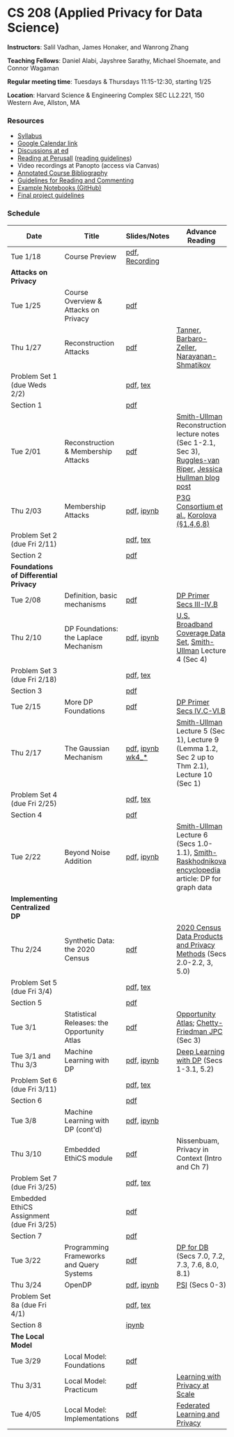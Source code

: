 # CS 208 (Applied Privacy for Data Science)

**Instructors**: Salil Vadhan, James Honaker, and Wanrong Zhang

**Teaching Fellows**: Daniel Alabi, Jayshree Sarathy, Michael Shoemate, and Connor Wagaman

**Regular meeting time**: Tuesdays & Thursdays 11:15-12:30, starting 1/25

**Location**: Harvard Science & Engineering Complex SEC LL2.221, 150 Western Ave, Allston, MA

### Resources

* [Syllabus]
* [Google Calendar link][gcal]
* [Discussions at ed][ed]
* [Reading at Perusall][perusall] ([reading guidelines])
* Video recordings at Panopto (access via Canvas)
* [Annotated Course Bibliography]
* [Guidelines for Reading and Commenting]
* [Example Notebooks (GitHub)]
* [Final project guidelines]

[Syllabus]: https://opendp.github.io/cs208/spring2022/files/cs208_spring2022_syllabus.pdf
[gcal]: https://calendar.google.com/calendar/u/0?cid=Y19lYjYwZ2NzcDdoZTBwamZqMG1ldGs0NnE3MEBncm91cC5jYWxlbmRhci5nb29nbGUuY29t
[ed]: https://edstem.org/us/courses/19868/
[perusall]: https://app.perusall.com/courses/compsci-208-applied-privacy-for-data-science/
[reading guidelines]: files/reading_and_commenting_guidelines.pdf
[Annotated Course Bibliography]: files/cs208_annotated_bibliography.pdf
[Guidelines for Reading and Commenting]: https://opendp.github.io/cs208/spring2022/files/reading_and_commenting_guidelines.pdf
[Example Notebooks (GitHub)]: https://github.com/opendp/cs208/tree/main/spring2022/examples
[Final project guidelines]: https://github.com/opendp/cs208/tree/main/spring2022/final%20project/Final%20Project%20Guidelines.pdf


### Schedule

| Date                                     | Title                                          | Slides/Notes                                                    | Advance Reading                                                                                                 |
|------------------------------------------|------------------------------------------------|-----------------------------------------------------------------|------------------------------------------------------------------------------------------------------------------|
| Tue 1/18                                 | Course Preview                                 | [pdf][jan18:pdf], [Recording][jan18:video]                      |                                                                                                                 |
| **Attacks on Privacy**                   |                                                |                                                                 |                                                                                                                  |
| Tue 1/25                                 | Course Overview & Attacks on Privacy           | [pdf][jan25:pdf]                                                |                                                                                                                 |
| Thu 1/27                                 | Reconstruction Attacks                         | [pdf](presentations/reconstruction.pdf)                         | [Tanner], [Barbaro-Zeller], [Narayanan-Shmatikov]                                                               |
| Problem Set 1 (due Weds 2/2)             |                                                | [pdf](homework/hw1.pdf), [tex](homework/hw1.tex)                |                                                                                                                 |
| Section 1                                |                                                | [pdf](section/section1.pdf)                                     |                                                                                                                 |
| Tue 2/01                                 | Reconstruction & Membership Attacks            | [pdf](presentations/membership.pdf)                             | [Smith-Ullman] Reconstruction lecture notes (Sec 1-2.1, Sec 3), [Ruggles-van Riper], [Jessica Hullman blog post] |
| Thu 2/03                                 | Membership Attacks                             | [pdf](presentations/membership-attacks.pdf), [ipynb][wk2_mem]   | [P3G Consortium et al.],  [Korolova (§1,4,6,8)]                                                                 |
| Problem Set 2 (due Fri 2/11)             |                                                | [pdf](homework/hw2.pdf), [tex](homework/hw2.tex)                |                                                                                                                  |
| Section 2                                |                                                | [pdf](section/section2.pdf)                                     |                                                                                                                 |
| **Foundations of Differential Privacy**  |                                                |                                                                 |                                                                                                                 |
| Tue 2/08                                 | Definition, basic mechanisms                   | [pdf](presentations/DP-foundations1.pdf)                        | [DP Primer Secs III-IV.B]                                                                                       |
| Thu 2/10                                 | DP Foundations: the Laplace Mechanism          | [pdf](presentations/DP-laplace.pdf), [ipynb][wk3_lap]           | [U.S. Broadband Coverage Data Set](https://arxiv.org/pdf/2103.14035v2.pdf), [Smith-Ullman] Lecture 4 (Sec 4)     |
| Problem Set 3 (due Fri 2/18)             |                                                | [pdf](homework/hw3.pdf), [tex](homework/hw3.tex)                |                                                                                                                 |
| Section 3                                |                                                | [pdf](section/section3.pdf)                                     |                                                                                                                 |
| Tue 2/15                                 | More DP Foundations                            | [pdf](presentations/DP-foundations2.pdf)                        | [DP Primer Secs IV.C-VI.B]                                                                                      |
| Thu 2/17                                 | The Gaussian Mechanism                         | [pdf](presentations/DP-gaussian-mechanism.pdf), [ipynb wk4_*]   | [Smith-Ullman] Lecture 5 (Sec 1), Lecture 9 (Lemma 1.2, Sec 2 up to Thm 2.1), Lecture 10 (Sec 1)        |
| Problem Set 4 (due Fri 2/25)             |                                                | [pdf](homework/hw4.pdf), [tex](homework/hw4.tex)                |
| Section 4                                |                                                | [pdf](section/section4.pdf)                                     |  
| Tue 2/22                                 | Beyond Noise Addition                          | [pdf](presentations/beyond-noise.pdf), [ipynb][wk5_exponential] | [Smith-Ullman] Lecture 6 (Secs 1.0-1.1), [Smith-Raskhodnikova encyclopedia] article: DP for graph data            |
| **Implementing Centralized DP** |                                       |                                                                 |      
| Thu 2/24                                 | Synthetic Data: the 2020 Census                | [pdf](presentations/DP_CensusSynthetic.pdf)                     | [2020 Census Data Products and Privacy Methods] (Secs 2.0-2.2, 3, 5.0)                               |
| Problem Set 5 (due Fri 3/4)              |                                                | [pdf](homework/hw5.pdf), [tex](homework/hw5.tex)                |
| Section 5                                |                                                | [pdf](section/section5.pdf)                                     |  
| Tue 3/1                                  | Statistical Releases: the Opportunity Atlas    | [pdf](presentations/DP_CensusSynthetic.pdf)                           | [Opportunity Atlas]; [Chetty-Friedman JPC] (Sec 3)                                                                |
| Tue 3/1 and Thu 3/3                      | Machine Learning with DP                       | [pdf](presentations/DP_OI_SGD.pdf), [ipynb](examples/wk6_dpsgd_full.ipynb)                              | [Deep Learning with DP] (Secs 1-3.1, 5.2)                                                               |
| Problem Set 6 (due Fri 3/11)             |                                                | [pdf](homework/hw6.pdf), [tex](homework/hw6.tex)                |
| Section 6                                |                                                | [pdf](section/section6.pdf)                                     | 
| Tue 3/8                                  | Machine Learning with DP (cont'd)              | [pdf](presentations/MLwithDP-lecture.pdf), [ipynb](examples/wk7_opacus_example.ipynb)                       |   |
| Thu 3/10                                 | Embedded EthiCS module                         |  [pdf](presentations/Embedded-EthiCS-module.pdf)                | Nissenbuam, Privacy in Context (Intro and Ch 7)                                                   |
| Problem Set 7 (due Fri 3/25)             |                                                | [pdf](homework/hw7.pdf), [tex](homework/hw7.tex)                |
| Embedded EthiCS Assignment (due Fri 3/25)|                                                | [pdf](homework/hw7_Embedded_EthiCS.pdf)              |
| Section 7                                |                                                | [pdf](section/section7.pdf)                                     | 
| Tue 3/22                                 | Programming Frameworks and Query Systems       |  [pdf](presentations/programming-query.pdf)                                                                |  [DP for DB] (Secs 7.0, 7.2, 7.3, 7.6, 8.0, 8.1)                                                          |
| Thu 3/24                                 | OpenDP       |  [pdf](presentations/programming-query-2.pdf), [ipynb][wk8_opendp]                                                               |  [PSI] (Secs 0-3)            |
| Problem Set 8a (due Fri 4/1)             |                                                | [pdf](homework/hw8.pdf), [tex](homework/hw8.tex)                |
| Section 8                                |                                                | [ipynb](section/section8.ipynb)                                 | 
| **The Local Model** |                                       |                                                                 |      
| Tue 3/29                                 | Local Model: Foundations                       | [pdf](presentations/localDP-foundations-lecture.pdf)                                                               |              |
| Thu 3/31                                 | Local Model: Practicum                         | [pdf](presentations/localDP-practicum.pdf)            |     [Learning with Privacy at Scale]         |
| Tue 4/05                                 | Local Model: Implementations                   | [pdf](presentations/localDP-implementations.pdf)            |     [Federated Learning and Privacy]         |


[jan18:pdf]: files/course_preview.pdf
[jan18:video]: https://harvard.zoom.us/rec/play/rNU5_swSdM3xVtAd3rTReJtniCNhE4oKY54CWsA2hIPpnt2PmZGPbO-yOvIs0NpIS9y1ilRJ6SWsvH9P.hVnF5j1z4LYMDVYM

[jan25:pdf]: presentations/overview-reidentification.pdf
[wk2_mem]: examples/wk2_membership_attack.ipynb
[wk3_lap]: examples/wk3_laplace_mechanism_and_opendp.ipynb
[ipynb wk4_*]: https://github.com/opendp/cs208/tree/main/spring2022/examples
[wk5_exponential]: examples/wk5_exponential.ipynb

[Tanner]: https://www.forbes.com/sites/adamtanner/2013/04/25/harvard-professor-re-identifies-anonymous-volunteers-in-dna-study/#4b8a122d92c9
[Barbaro-Zeller]: https://www.nytimes.com/2006/08/09/technology/09aol.html
[Narayanan-Shmatikov]: https://dl.acm.org/citation.cfm?id=1743558
[Smith-Ullman]: https://dpcourse.github.io/
[Smith-Raskhodnikova encyclopedia]: https://link.springer.com/referenceworkentry/10.1007/978-3-642-27848-8_549-1
[Ruggles-van Riper]: https://link.springer.com/article/10.1007%2Fs11113-021-09674-3
[Jessica Hullman blog post]: https://statmodeling.stat.columbia.edu/2021/08/27/shots-taken-shots-returned-regarding-the-census-motivation-for-using-differential-privacy-and-btw-its-not-an-algorithm
[P3G Consortium et al.]: https://journals.plos.org/plosgenetics/article?id=10.1371/journal.pgen.1000665
[Korolova (§1,4,6,8)]: https://journalprivacyconfidentiality.org/index.php/jpc/article/view/594
[DP Primer Secs III-IV.B]: https://salil.seas.harvard.edu/files/salil/files/differential_privacy_primer_nontechnical_audience.pdf
[DP Primer Secs IV.C-VI.B]: https://salil.seas.harvard.edu/files/salil/files/differential_privacy_primer_nontechnical_audience.pdf
[2020 Census Data Products and Privacy Methods]: https://www2.census.gov/programs-surveys/decennial/2020/program-management/planning-docs/2020-census-data-products-privacy-methods.pdf
[Chetty-Friedman JPC]: https://journalprivacyconfidentiality.org/index.php/jpc/article/view/716/688
[Opportunity Atlas]: https://opportunityinsights.org/wp-content/uploads/2018/10/atlas_summary.pdf
[Deep Learning with DP]: https://arxiv.org/abs/1607.00133
[DP for DB]: https://dpfordb.github.io/
[PSI]: https://privacytools.seas.harvard.edu/publications/psipaper
[wk8_opendp]: examples/wk8_opendp.ipynb
[Learning with Privacy at Scale]: https://docs-assets.developer.apple.com/ml-research/papers/learning-with-privacy-at-scale.pdf
[Federated Learning and Privacy]: https://cacm.acm.org/magazines/2022/4/259417-federated-learning-and-privacy/fulltext

